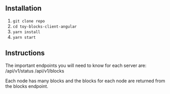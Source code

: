 ## Installation

1. `git clone repo`
2. `cd toy-blocks-client-angular`
3. `yarn install`
4. `yarn start`



## Instructions

The important endpoints you will need to know for each server are:
/api/v1/status
/api/v1/blocks

Each node has many blocks and the blocks for each node are returned from the blocks endpoint.
